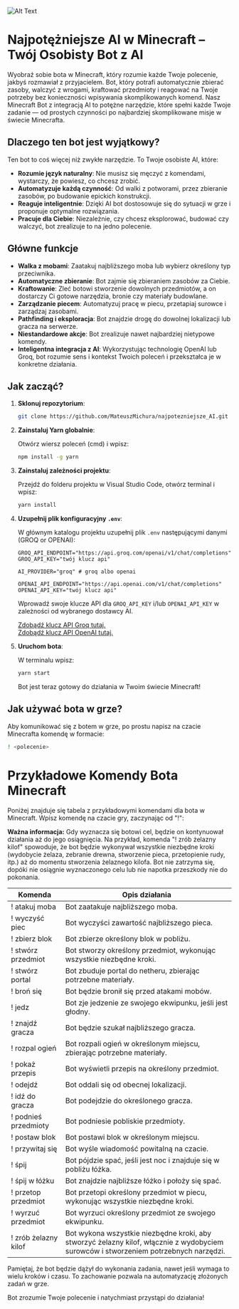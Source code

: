 ![Alt Text](https://ibb.co/5Y3xNFK)

# Najpotężniejsze AI w Minecraft – Twój Osobisty Bot z AI

Wyobraź sobie bota w Minecraft, który rozumie każde Twoje polecenie, jakbyś rozmawiał z przyjacielem. Bot, który potrafi automatycznie zbierać zasoby, walczyć z wrogami, kraftować przedmioty i reagować na Twoje potrzeby bez konieczności wpisywania skomplikowanych komend. Nasz Minecraft Bot z integracją AI to potężne narzędzie, które spełni każde Twoje zadanie — od prostych czynności po najbardziej skomplikowane misje w świecie Minecrafta.

## Dlaczego ten bot jest wyjątkowy?

Ten bot to coś więcej niż zwykłe narzędzie. To Twoje osobiste AI, które:

- **Rozumie język naturalny**: Nie musisz się męczyć z komendami, wystarczy, że powiesz, co chcesz zrobić.
- **Automatyzuje każdą czynność**: Od walki z potworami, przez zbieranie zasobów, po budowanie epickich konstrukcji.
- **Reaguje inteligentnie**: Dzięki AI bot dostosowuje się do sytuacji w grze i proponuje optymalne rozwiązania.
- **Pracuje dla Ciebie**: Niezależnie, czy chcesz eksplorować, budować czy walczyć, bot zrealizuje to na jedno polecenie.

## Główne funkcje

- **Walka z mobami**: Zaatakuj najbliższego moba lub wybierz określony typ przeciwnika.
- **Automatyczne zbieranie**: Bot zajmie się zbieraniem zasobów za Ciebie.
- **Kraftowanie**: Zleć botowi stworzenie dowolnych przedmiotów, a on dostarczy Ci gotowe narzędzia, bronie czy materiały budowlane.
- **Zarządzanie piecem**: Automatyzuj pracę w piecu, przetapiaj surowce i zarządzaj zasobami.
- **Pathfinding i eksploracja**: Bot znajdzie drogę do dowolnej lokalizacji lub gracza na serwerze.
- **Niestandardowe akcje**: Bot zrealizuje nawet najbardziej nietypowe komendy.
- **Inteligentna integracja z AI**: Wykorzystując technologię OpenAI lub Groq, bot rozumie sens i kontekst Twoich poleceń i przekształca je w konkretne działania.

## Jak zacząć?

1. **Sklonuj repozytorium**:

   ```bash
   git clone https://github.com/MateuszMichura/najpotezniejsze_AI.git
   ```

2. **Zainstaluj Yarn globalnie**:

   Otwórz wiersz poleceń (cmd) i wpisz:

   ```bash
   npm install -g yarn
   ```

3. **Zainstaluj zależności projektu**:

   Przejdź do folderu projektu w Visual Studio Code, otwórz terminal i wpisz:

   ```bash
   yarn install
   ```

4. **Uzupełnij plik konfiguracyjny `.env`**:

   W głównym katalogu projektu uzupełnij plik `.env` następującymi danymi (GROQ or OPENAI):

   ```env
   GROQ_API_ENDPOINT="https://api.groq.com/openai/v1/chat/completions"
   GROQ_API_KEY="twój klucz api"

   AI_PROVIDER="groq" # groq albo openai

   OPENAI_API_ENDPOINT="https://api.openai.com/v1/chat/completions"
   OPENAI_API_KEY="twój klucz api"
   ```

   Wprowadź swoje klucze API dla `GROQ_API_KEY` i/lub `OPENAI_API_KEY` w zależności od wybranego dostawcy AI.

   [Zdobądź klucz API Groq tutaj.](https://console.groq.com/keys)  
   [Zdobądź klucz API OpenAI tutaj.](https://platform.openai.com/usage)

5. **Uruchom bota**:

   W terminalu wpisz:

   ```bash
   yarn start
   ```

   Bot jest teraz gotowy do działania w Twoim świecie Minecraft!

## Jak używać bota w grze?

Aby komunikować się z botem w grze, po prostu napisz na czacie Minecrafta komendę w formacie:

```bash
! <polecenie>
```

# Przykładowe Komendy Bota Minecraft

Poniżej znajduje się tabela z przykładowymi komendami dla bota w Minecraft. Wpisz komendę na czacie gry, zaczynając od "!":

**Ważna informacja:** Gdy wyznacza się botowi cel, będzie on kontynuował działania aż do jego osiągnięcia. Na przykład, komenda "! zrób żelazny kilof" spowoduje, że bot będzie wykonywał wszystkie niezbędne kroki (wydobycie żelaza, zebranie drewna, stworzenie pieca, przetopienie rudy, itp.) aż do momentu stworzenia żelaznego kilofa. Bot nie zatrzyma się, dopóki nie osiągnie wyznaczonego celu lub nie napotka przeszkody nie do pokonania.

| Komenda | Opis działania |
|---------|----------------|
| ! atakuj moba | Bot zaatakuje najbliższego moba. |
| ! wyczyść piec | Bot wyczyści zawartość najbliższego pieca. |
| ! zbierz blok | Bot zbierze określony blok w pobliżu. |
| ! stwórz przedmiot | Bot stworzy określony przedmiot, wykonując wszystkie niezbędne kroki. |
| ! stwórz portal | Bot zbuduje portal do netheru, zbierając potrzebne materiały. |
| ! broń się | Bot będzie bronił się przed atakami mobów. |
| ! jedz | Bot zje jedzenie ze swojego ekwipunku, jeśli jest głodny. |
| ! znajdź gracza | Bot będzie szukał najbliższego gracza. |
| ! rozpal ogień | Bot rozpali ogień w określonym miejscu, zbierając potrzebne materiały. |
| ! pokaż przepis | Bot wyświetli przepis na określony przedmiot. |
| ! odejdź | Bot oddali się od obecnej lokalizacji. |
| ! idź do gracza | Bot podejdzie do określonego gracza. |
| ! podnieś przedmioty | Bot podniesie pobliskie przedmioty. |
| ! postaw blok | Bot postawi blok w określonym miejscu. |
| ! przywitaj się | Bot wyśle wiadomość powitalną na czacie. |
| ! śpij | Bot pójdzie spać, jeśli jest noc i znajduje się w pobliżu łóżka. |
| ! śpij w łóżku | Bot znajdzie najbliższe łóżko i położy się spać. |
| ! przetop przedmiot | Bot przetopi określony przedmiot w piecu, wykonując wszystkie niezbędne kroki. |
| ! wyrzuć przedmiot | Bot wyrzuci określony przedmiot ze swojego ekwipunku. |
| ! zrób żelazny kilof | Bot wykona wszystkie niezbędne kroki, aby stworzyć żelazny kilof, włącznie z wydobyciem surowców i stworzeniem potrzebnych narzędzi. |

Pamiętaj, że bot będzie dążył do wykonania zadania, nawet jeśli wymaga to wielu kroków i czasu. To zachowanie pozwala na automatyzację złożonych zadań w grze.

Bot zrozumie Twoje polecenie i natychmiast przystąpi do działania!
